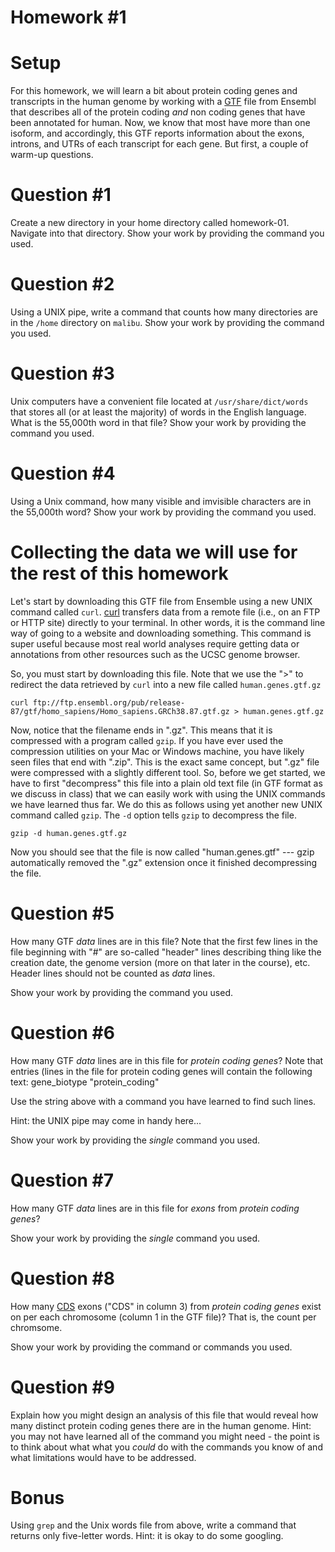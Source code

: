 Homework #1
============

Setup
============
For this homework, we will learn a bit about protein coding genes and transcripts in the human genome by working with a [GTF]() file 
from Ensembl that describes all of the protein coding _and_ non coding genes that have been annotated for human. Now, we know that most
have more than one isoform, and accordingly, this GTF reports information about the exons, introns, and UTRs of each transcript for each 
gene. But first, a couple of warm-up questions.

Question #1
============
Create a new directory in your home directory called homework-01.
Navigate into that directory.
Show your work by providing the command you used.

Question #2
============
Using a UNIX pipe, write a command that counts how many directories are in the `/home` directory on `malibu`. 
Show your work by providing the command you used.

Question #3
============
Unix computers have a convenient file located at `/usr/share/dict/words` that stores all (or at least the majority) of words in the English language. What is the 55,000th word in that file? Show your work by providing the command you used.

Question #4
============
Using a Unix command, how many visible and imvisible characters are in the 55,000th word? Show your work by providing the command you used.

Collecting the data we will use for the rest of this homework
=============================================================
Let's start by downloading this GTF file from Ensemble using a new UNIX command called `curl`. [curl](https://www.tutorialspoint.com/unix_commands/curl.htm)
transfers data from a remote file (i.e., on an FTP or HTTP site) directly to your terminal. In other words, it is the command line
way of going to a website and downloading something. This command is super useful because most real world analyses require getting data
or annotations from other resources such as the UCSC genome browser.

So, you must start by downloading this file. Note that we use the ">" to redirect the data retrieved by `curl` into a new file called
`human.genes.gtf.gz`

    curl ftp://ftp.ensembl.org/pub/release-87/gtf/homo_sapiens/Homo_sapiens.GRCh38.87.gtf.gz > human.genes.gtf.gz
    
Now, notice that the filename ends in ".gz". This means that it is compressed with a program called `gzip`. If you have ever used the 
compression utilities on your Mac or Windows machine, you have likely seen files that end with ".zip".  This is the exact same concept,
but ".gz" file were compressed with a slightly different tool.  So, before we get started, we have to first "decompress" this file into
a plain old text file (in GTF format as we discuss in class) that we can easily work with using the UNIX commands we have learned thus far.
We do this as follows using yet another new UNIX command called `gzip`. The `-d` option tells `gzip` to decompress the file.

    gzip -d human.genes.gtf.gz
    
Now you should see that the file is now called "human.genes.gtf" --- gzip automatically removed the ".gz" extension once it 
finished decompressing the file.

Question #5
============
How many GTF _data_ lines are in this file? Note that the first few lines in the file beginning with "#" are so-called "header" lines 
describing thing like the creation date, the genome version (more on that later in the course), etc.  Header lines should not be counted
as _data_ lines.

Show your work by providing the command you used.

Question #6
============
How many GTF _data_ lines are in this file for _protein coding genes_? Note that entries (lines in the file for protein coding genes 
will contain the following text: gene_biotype "protein_coding"

Use the string above with a command you have learned to find such lines.  

Hint: the UNIX pipe may come in handy here...

Show your work by providing the _single_ command you used.

Question #7
============
How many GTF _data_ lines are in this file for _exons_ from _protein coding genes_? 

Show your work by providing the _single_ command you used.

Question #8
============
How many [CDS](https://www.biostars.org/p/65162/) exons ("CDS" in column 3)  from _protein coding genes_ exist 
on per each chromosome (column 1 in the GTF file)?  That is, the count per chromsome.

Show your work by providing the command or commands you used.

Question #9
============
Explain how you might design an analysis of this file that would reveal how many distinct protein coding genes there are in the human genome. Hint: you may not have learned all of the command you might need - the point is to think about what what you _could_ do with the commands you know of and what limitations would have to be addressed.

Bonus
=====
Using `grep` and the Unix words file from above, write a command that returns only five-letter words. Hint: it is okay to do some googling.
